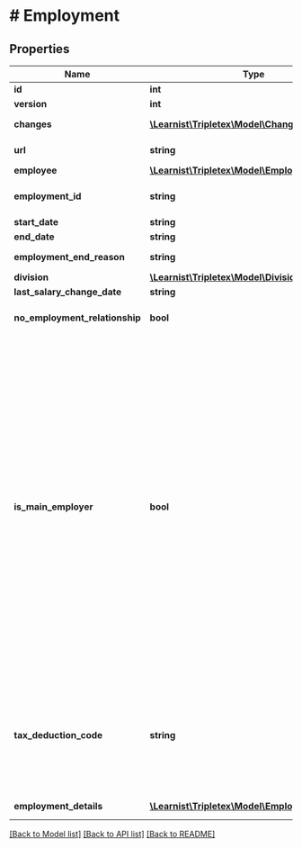 # # Employment

## Properties

Name | Type | Description | Notes
------------ | ------------- | ------------- | -------------
**id** | **int** |  | [optional]
**version** | **int** |  | [optional]
**changes** | [**\Learnist\Tripletex\Model\Change[]**](Change.md) |  | [optional] [readonly]
**url** | **string** |  | [optional] [readonly]
**employee** | [**\Learnist\Tripletex\Model\Employee**](Employee.md) |  | [optional]
**employment_id** | **string** | Existing employment ID used by the current accounting system | [optional]
**start_date** | **string** |  |
**end_date** | **string** |  | [optional]
**employment_end_reason** | **string** | Define the employment end reason. | [optional]
**division** | [**\Learnist\Tripletex\Model\Division**](Division.md) |  | [optional]
**last_salary_change_date** | **string** |  | [optional]
**no_employment_relationship** | **bool** | Activate pensions and other benefits with no employment relationship. | [optional]
**is_main_employer** | **bool** | Determines if company is main employer for the employee. Default value is true.&lt;br /&gt;Some values will be default set if not sent upon creation of employment: &lt;br/&gt; If isMainEmployer is NOT sent and tax deduction code loennFraHovedarbeidsgiver is sent, isMainEmployer will be set to true. &lt;br /&gt; If isMainEmployer is NOT sent and tax deduction code loennFraBiarbeidsgiver is sent, isMainEmployer will be set to false. &lt;br /&gt; If true and deduction code is NOT sent, value of tax deduction code will be set to loennFraHovedarbeidsgiver. &lt;br /&gt; If false and deduction code is NOT sent, value of tax deduction code will be set to loennFraBiarbeidsgiver. &lt;br /&gt; For other types of Tax Deduction Codes, isMainEmployer does not influence anything. | [optional]
**tax_deduction_code** | **string** | EMPTY - represents that a tax deduction code is not set on the employment. It is illegal to set the field to this value.  &lt;br /&gt; Default value of this field is loennFraHovedarbeidsgiver or loennFraBiarbeidsgiver depending on boolean isMainEmployer | [optional]
**employment_details** | [**\Learnist\Tripletex\Model\EmploymentDetails[]**](EmploymentDetails.md) | Employment types tied to the employment | [optional]

[[Back to Model list]](../../README.md#models) [[Back to API list]](../../README.md#endpoints) [[Back to README]](../../README.md)
